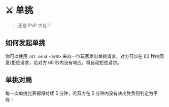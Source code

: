 # ⚔️ 单挑
> 还是 PVP 大佬？

## 如何发起单挑
你可以使用 `/dt send <玩家>` 来向一位玩家发出单挑请求，对方可以在 60 秒内同意/拒绝请求，若对方 60 秒内没有响应，将自动拒绝请求。

## 单挑对局
每一次单挑比赛都将持续 5 分钟，若双方在 5 分钟内没有决出胜负则判定为平局！